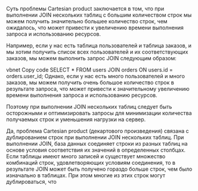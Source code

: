 Суть проблемы Cartesian product заключается в том, что при выполнении JOIN нескольких таблиц с большим количеством строк мы можем получить значительно большее количество строк, чем ожидалось, что может привести к увеличению времени выполнения запроса и использованию ресурсов.

Например, если у нас есть таблица пользователей и таблица заказов, и мы хотим получить список всех пользователей и их соответствующих заказов, мы можем выполнить запрос JOIN следующим образом:

vbnet
Copy code
SELECT *
FROM users
JOIN orders ON users.id = orders.user_id;
Однако, если у нас есть много пользователей и много заказов, мы можем получить очень большое количество строк в результате запроса, что может привести к значительному увеличению времени выполнения запроса и использованию ресурсов.

Поэтому при выполнении JOIN нескольких таблиц следует быть осторожными и оптимизировать запросы для минимизации количества получаемых строк и уменьшения нагрузки на сервер.

Да, проблема Cartesian product (декартового произведения) связана с дублированием строк при выполнении JOIN нескольких таблиц. При выполнении JOIN, база данных соединяет строки из разных таблиц на основе условия соответствия их значений в определенных столбцах. Если таблицы имеют много записей и существует множество комбинаций строк, удовлетворяющих условиям соединения, то в результате JOIN может быть получено гораздо больше строк, чем было изначально в таблицах. При этом многие из этих строк могут дублироваться, что 